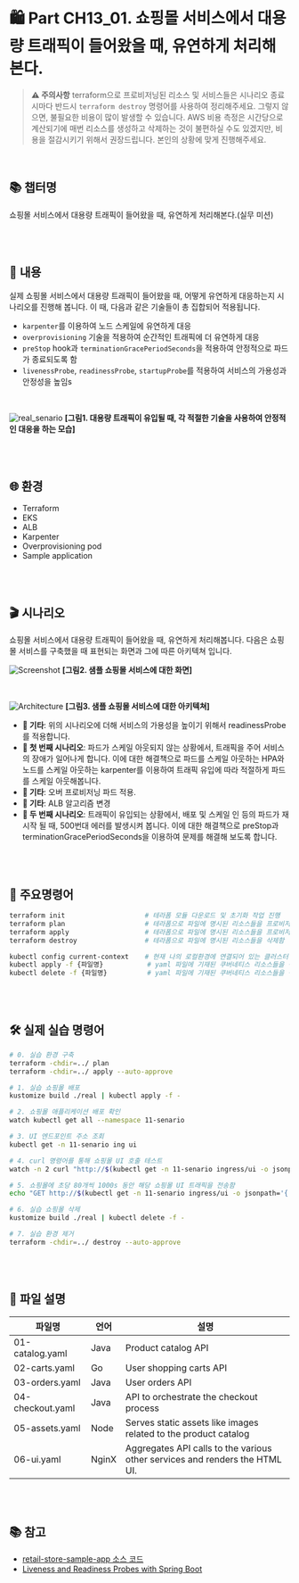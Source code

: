 # 🛍️ Part CH13_01. 쇼핑몰 서비스에서 대용량 트래픽이 들어왔을 때, 유연하게 처리해본다.
> **⚠️ 주의사항**
terraform으로 프로비저닝된 리소스 및 서비스들은 시나리오 종료시마다 반드시 `terraform destroy` 명령어를 사용하여 정리해주세요. 그렇지 않으면, 불필요한 비용이 많이 발생할 수 있습니다. AWS 비용 측정은 시간당으로 계산되기에 매번 리소스를 생성하고 삭제하는 것이 불편하실 수도 있겠지만, 비용을 절감시키기 위해서 권장드립니다. 본인의 상황에 맞게 진행해주세요.

<br>

## 📚 챕터명

쇼핑몰 서비스에서 대용량 트래픽이 들어왔을 때, 유연하게 처리해본다.(실무 미션)

<br><br>

## 📝 내용

실제 쇼핑몰 서비스에서 대용량 트래픽이 들어왔을 때, 어떻게 유연하게 대응하는지 시나리오를 진행해 봅니다. 이 때, 다음과 같은 기술들이 총 집합되어 적용됩니다.

- `karpenter`를 이용하여 노드 스케일에 유연하게 대응
- `overprovisioning` 기술을 적용하여 순간적인 트래픽에 더 유연하게 대응
- `preStop` hook과 `terminationGracePeriodSeconds`을 적용하여 안정적으로 파드가 종료되도록 함
- `livenessProbe`, `readinessProbe`, `startupProbe`를 적용하여 서비스의 가용성과 안정성을 높임s

<br>

![real_senario](../../images/12-senario.png)
**[그림1. 대용량 트래픽이 유입될 때, 각 적절한 기술을 사용하여 안정적인 대응을 하는 모습]**

<br><br>

## 🌐 환경

- Terraform
- EKS
- ALB
- Karpenter
- Overprovisioning pod
- Sample application

<br><br>

## 🎬 시나리오

쇼핑몰 서비스에서 대용량 트래픽이 들어왔을 때, 유연하게 처리해봅니다.
다음은 쇼핑몰 서비스를 구축했을 때 표현되는 화면과 그에 따른 아키텍쳐 입니다.

![Screenshot](../../images/12-screenshot.png)
**[그림2. 샘플 쇼핑몰 서비스에 대한 화면]**

<br>

![Architecture](../../images/12-architecture.png)
**[그림3. 샘플 쇼핑몰 서비스에 대한 아키텍쳐]**

- **🔧 기타**: 위의 시나리오에 더해 서비스의 가용성을 높이기 위해서 readinessProbe를 적용합니다.
- **🎯 첫 번째 시나리오**: 파드가 스케일 아웃되지 않는 상황에서, 트래픽을 주어 서비스의 장애가 일어나게 합니다. 이에 대한 해결책으로 파드를 스케일 아웃하는 HPA와 노드를 스케일 아웃하는 karpenter를 이용하여 트래픽 유입에 따라 적절하게 파드를 스케일 아웃해봅니다.
- **🔧 기타**: 오버 프로비저닝 파드 적용.
- **🔧 기타**: ALB 알고리즘 변경
- **🎯 두 번째 시나리오**: 트래픽이 유입되는 상황에서, 배포 및 스케일 인 등의 파드가 재시작 될 때, 500번대 에러를 발생시켜 봅니다. 이에 대한 해결책으로 preStop과 terminationGracePeriodSeconds을 이용하여 문제를 해결해 보도록 합니다.

<br><br>

## 📌 주요명령어

```bash
terraform init                    # 테라폼 모듈 다운로드 및 초기화 작업 진행
terraform plan                    # 테라폼으로 파일에 명시된 리소스들을 프로비저닝 하기 전 확인단계
terraform apply                   # 테라폼으로 파일에 명시된 리소스들을 프로비저닝
terraform destroy                 # 테라폼으로 파일에 명시된 리소스들을 삭제함

kubectl config current-context    # 현재 나의 로컬환경에 연결되어 있는 클러스터 확인
kubectl apply -f {파일명}           # yaml 파일에 기재된 쿠버네티스 리소스들을 생성
kubectl delete -f {파일명}          # yaml 파일에 기재된 쿠버네티스 리소스들을 삭제제외
```

<br><br>

## 🛠️ 실제 실습 명령어

```bash
# 0. 실습 환경 구축
terraform -chdir=../ plan 
terraform -chdir=../ apply --auto-approve

# 1. 실습 쇼핑몰 배포
kustomize build ./real | kubectl apply -f -

# 2. 쇼핑몰 애플리케이션 배포 확인
watch kubectl get all --namespace 11-senario

# 3. UI 엔드포인트 주소 조회
kubectl get -n 11-senario ing ui

# 4. curl 명령어를 통해 쇼핑몰 UI 호출 테스트
watch -n 2 curl "http://$(kubectl get -n 11-senario ingress/ui -o jsonpath='{.status.loadBalancer.ingress[*].hostname}')/actuator/health/readiness"

# 5. 쇼핑몰에 초당 80개씩 1000s 동안 해당 쇼핑몰 UI 트래픽을 전송함
echo "GET http://$(kubectl get -n 11-senario ingress/ui -o jsonpath='{.status.loadBalancer.ingress[*].hostname}')" | vegeta attack -duration=1000s -rate=100 | vegeta report

# 6. 실습 쇼핑몰 삭제
kustomize build ./real | kubectl delete -f -

# 7. 실습 환경 제거
terraform -chdir=../ destroy --auto-approve
```

<br><br>

## 📁 파일 설명
|파일명|언어|설명|
|---|---|---|
|01-catalog.yaml|Java|Product catalog API|
|02-carts.yaml|Go|User shopping carts API|
|03-orders.yaml|Java|User orders API|
|04-checkout.yaml|Java|API to orchestrate the checkout process|
|05-assets.yaml|Node|Serves static assets like images related to the product catalog|
|06-ui.yaml|NginX|Aggregates API calls to the various other services and renders the HTML UI.|

<br><br>

## 📚 참고
- [retail-store-sample-app 소스 코드](https://github.com/aws-containers/retail-store-sample-app)
- [Liveness and Readiness Probes with Spring Boot](https://spring.io/blog/2020/03/25/liveness-and-readiness-probes-with-spring-boot)